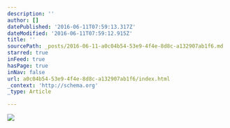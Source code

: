 ```yaml
---
description: ''
author: []
datePublished: '2016-06-11T07:59:13.317Z'
dateModified: '2016-06-11T07:59:12.915Z'
title: ''
sourcePath: _posts/2016-06-11-a0c04b54-53e9-4f4e-8d8c-a132907ab1f6.md
starred: true
inFeed: true
hasPage: true
inNav: false
url: a0c04b54-53e9-4f4e-8d8c-a132907ab1f6/index.html
_context: 'http://schema.org'
_type: Article

---
```

![](https://the-grid-user-content.s3-us-west-2.amazonaws.com/dd7ab283-cbaa-42e0-b741-05ea4e79cafb.png)